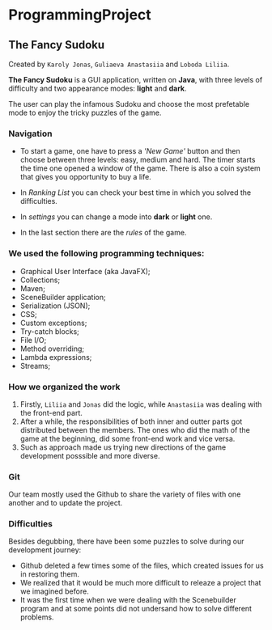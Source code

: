 # ProgrammingProject 

## The Fancy Sudoku

Created by `Karoly Jonas`, `Guliaeva Anastasiia` and `Loboda Liliia`.

 **The Fancy Sudoku** is a GUI application, written on **Java**, with three levels of difficulty and two appearance modes: **light** and **dark**. 

 The user can play the infamous Sudoku and choose the most prefetable mode to enjoy the tricky puzzles of the game.



### Navigation

 * To start a game, one have to press a *'New Game'* button and then choose between three levels: easy, medium and hard. The timer starts the time one opened a window of the game. There is also a coin system that gives you opportunity to buy a life.
 * In *Ranking List* you can check your best time in which you solved the difficulties.
 
* In *settings* you can change a mode into **dark** or **light** one.
* In the last section there are the *rules* of the game. 

### We used the following programming techniques: 

* Graphical User Interface (aka JavaFX);
* Collections;
* Maven;
* SceneBuilder application;
* Serialization (JSON);
* CSS;
* Custom exceptions;
* Try-catch blocks;
* File I/O;
* Method overriding;
* Lambda expressions;
* Streams;


### How we organized the work 
1) Firstly, `Liliia` and `Jonas` did the logic, while `Anastasiia` was dealing with the front-end part.
2) After a while, the responsibilities of both inner and outter parts got distributed between the members. The ones who did the math of the game at the beginning, did some front-end work and vice versa.
3) Such as approach made us trying new directions of the game development posssible and more diverse.


###  Git 

Our team mostly used the Github to share the variety of files with one another and to update the project. 

### Difficulties 

Besides degubbing, there have been some puzzles to solve during our development journey: 
* Github deleted a few times some of the files, which created issues for us in restoring them.
* We realized that it would be much more difficult to releaze a project that we imagined before.
* It was the first time when we were dealing with the Scenebuilder program and at some points did not undersand how to solve different problems.
